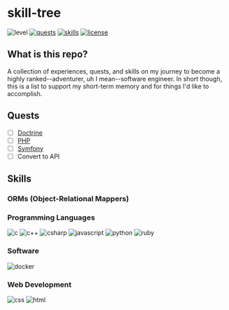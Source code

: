 # skill-tree

![level](https://img.shields.io/badge/level-1-informational?style=flat)
[![quests](https://img.shields.io/badge/quests-2-informational?style=flat)](#quests)
[![skills](https://img.shields.io/badge/skills-8-informational?style=flat)](#skills)
[![license](https://img.shields.io/badge/license-MIT-important?style=flat)](https://github.com/cmok4290/skill-tree/blob/master/LICENSE)


## What is this repo?

A collection of experiences, quests, and skills on my journey to become a highly ranked--adventurer, uh I mean--software engineer. In short though, this is a list to support my short-term memory and for things I'd like to accomplish.

## Quests
- [ ] [Doctrine](https://www.docktrine-project.org)
- [ ] [PHP](https://www.php.net)
- [ ] [Symfony](https://symfony.com)
- [ ] Convert to API

## Skills

### ORMs (Object-Relational Mappers)

### Programming Languages

![c](https://img.shields.io/badge/c-1%25-success?style=flat)
![c++](https://img.shields.io/badge/c++-1%25-success?style=flat)
![csharp](https://img.shields.io/badge/csharp-1%25-success?style=flat)
![javascript](https://img.shields.io/badge/javascript-1%25-success?style=flat)
![python](https://img.shields.io/badge/python-1%25-success?style=flat)
![ruby](https://img.shields.io/badge/ruby-1%25-success?style=flat)

### Software

![docker](https://img.shields.io/badge/docker-1%25-success?style=flat)

### Web Development

![css](https://img.shields.io/badge/css-1%25-success?style=flat)
![html](https://img.shields.io/badge/html-1%25-success?style=flat)
